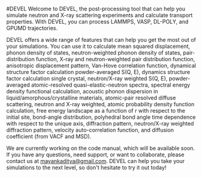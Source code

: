 #DEVEL
Welcome to DEVEL, the post-processing tool that can help you simulate neutron and X-ray scattering experiments and calculate transport properties. With DEVEL, you can process LAMMPS, VASP, DL-POLY, and GPUMD trajectories. 

DEVEL offers a wide range of features that can help you get the most out of your simulations. You can use it to calculate mean squared displacement, phonon density of states, neutron-weighted phonon density of states, pair-distribution function, X-ray and neutron-weighted pair distribution function, anisotropic displacement pattern, Van-Hove correlation function, dynamical structure factor calculation powder-averaged S(Q, E), dynamics structure factor calculation single crystal, neutron/X-ray weighted S(Q, E), powder-averaged atomic-resolved quasi-elastic-neutron spectra, spectral energy density functional calculation, acoustic phonon dispersion in liquid/amorphous/crystalline materials, atomic-pair resolved diffuse scattering, neutron and X-ray weighted, atomic probability density function calculation, free energy landscape as a function of r with respect to the initial site, bond-angle distribution, polyhedral bond angle time dependence with respect to the unique axis, diffraction pattern, neutron/X-ray weighted diffraction pattern, velocity auto-correlation function, and diffusion coefficient (from VACF and MSD).

We are currently working on the code manual, which will be available soon.  
If you have any questions, need support, or want to collaborate, please contact us at mayankaditya@gmail.com. DEVEL can help you take your simulations to the next level, so don't hesitate to try it out today!
